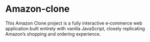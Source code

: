 # Amazon-clone
This Amazon Clone project is a fully interactive e‑commerce web application built entirely with vanilla JavaScript, closely replicating Amazon’s shopping and ordering experience.
